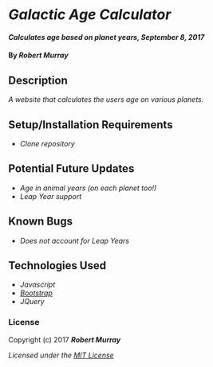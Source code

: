 # _Galactic Age Calculator_

#### _Calculates age based on planet years, September 8, 2017_

#### By _**Robert Murray**_

## Description

_A website that calculates the users age on various planets._

## Setup/Installation Requirements

* _Clone repository_

## Potential Future Updates

* _Age in animal years (on each planet too!)_
* _Leap Year support_

## Known Bugs

* _Does not account for Leap Years_

## Technologies Used
* _Javascript_
* _[Bootstrap](http://getbootstrap.com/getting-started/)_
* _JQuery_

### License

Copyright (c) 2017 **_Robert Murray_**

*Licensed under the [MIT License](https://opensource.org/licenses/MIT)*
